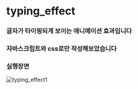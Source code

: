 # typing_effect

### 글자가 타이핑되게 보이는 애니메이션 효과입니다
### 자바스크립트와 css로만 작성해보았습니다

### 실행장면
![typing_effect1](https://user-images.githubusercontent.com/90132197/164181732-34ba7946-952e-43e1-995c-1ddb7867b1df.gif)
